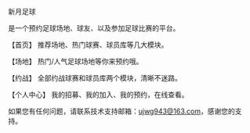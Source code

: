 新月足球

是一个预约足球场地、球友、以及参加足球比赛的平台。

【首页】 推荐场地、热门球赛、球员库等几大模块。

【场地】 热门/人气足球场地等你来预约哦。

【约战】 全部约战球赛和球员库两个模块，清晰不迷路。

【个人中心】 我的招募、我的加入、我的预约，在线查看。

如果您有任何问题，请联系技术支持邮箱：ujwg943@163.com，感谢您的支持。
